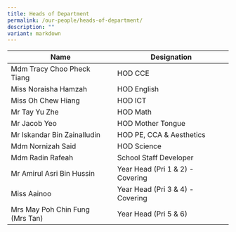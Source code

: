 ```yaml
---
title: Heads of Department
permalink: /our-people/heads-of-department/
description: ""
variant: markdown
---
```

| Name | Designation | 
| -------- | -------- | 
| Mdm Tracy Choo Pheck Tiang     | HOD CCE     |
| Miss Noraisha Hamzah     | HOD English     | 
| Miss Oh Chew Hiang     | HOD ICT     | 
| Mr Tay Yu Zhe     | HOD Math     |
| Mr Jacob Yeo     | HOD Mother Tongue     |
| Mr Iskandar Bin Zainalludin     | HOD PE, CCA &amp; Aesthetics    | 
| Mdm Nornizah Said     | HOD Science     | 
| Mdm Radin Rafeah     | School Staff Developer     |
| Mr Amirul Asri Bin Hussin     | Year Head (Pri 1 &amp; 2) - Covering | 
Miss Aainoo     | Year Head (Pri 3 &amp; 4) - Covering | 
| Mrs May Poh Chin Fung <br>(Mrs Tan)| Year Head (Pri 5 &amp; 6)    |